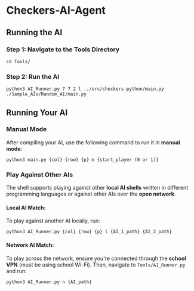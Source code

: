 # Checkers-AI-Agent

## Running the AI

### Step 1: Navigate to the Tools Directory
```
cd Tools/
```
### Step 2: Run the AI
```
python3 AI_Runner.py 7 7 2 l ../src/checkers-python/main.py ./Sample_AIs/Random_AI/main.py
```

## Running Your AI

### Manual Mode
After compiling your AI, use the following command to run it in **manual mode**:
```
python3 main.py {col} {row} {p} m {start_player (0 or 1)}
```

### Play Against Other AIs

The shell supports playing against other **local AI shells** written in different programming languages or against other AIs over the **open network**.

#### **Local AI Match:**
To play against another AI locally, run:
```
python3 AI_Runner.py {col} {row} {p} l {AI_1_path} {AI_2_path}
```

#### **Network AI Match:**
To play across the network, ensure you're connected through the **school VPN** (must be using school Wi-Fi). Then, navigate to `Tools/AI_Runner.py` and run:
```
python3 AI_Runner.py n {AI_path}
```
